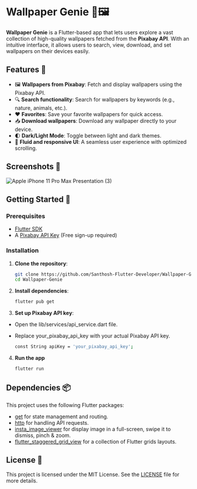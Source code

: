 # Wallpaper Genie 📱🖼️

**Wallpaper Genie** is a Flutter-based app that lets users explore a vast collection of high-quality wallpapers fetched from the **Pixabay API**. With an intuitive interface, it allows users to search, view, download, and set wallpapers on their devices easily.

## Features 🌟

- 🖼️ **Wallpapers from Pixabay**: Fetch and display wallpapers using the Pixabay API.
- 🔍 **Search functionality**: Search for wallpapers by keywords (e.g., nature, animals, etc.).
- ❤️ **Favorites**: Save your favorite wallpapers for quick access.
- 📥 **Download wallpapers**: Download any wallpaper directly to your device.
- 🌓 **Dark/Light Mode**: Toggle between light and dark themes.
- 🎨 **Fluid and responsive UI**: A seamless user experience with optimized scrolling.

## Screenshots 📸
![Apple iPhone 11 Pro Max Presentation (3)](https://github.com/user-attachments/assets/e03d2fee-4f23-41fd-b9ab-064158fe3a5f)



## Getting Started 🚀

### Prerequisites

- [Flutter SDK](https://flutter.dev/docs/get-started/install)
- A [Pixabay API Key](https://pixabay.com/api/docs/) (Free sign-up required)

### Installation

1. **Clone the repository**:
   
   ```bash
   git clone https://github.com/Santhosh-Flutter-Developer/Wallpaper-Genie.git
   cd Wallpaper-Genie

2. **Install dependencies**:
   
   ```bash
   flutter pub get

3. **Set up Pixabay API key**:

- Open the lib/services/api_service.dart file.
- Replace your_pixabay_api_key with your actual Pixabay API key.
   
   ```bash
   const String apiKey = 'your_pixabay_api_key';

4. **Run the app**
   
    ```bash
   flutter run

## Dependencies 📦
This project uses the following Flutter packages:

- [get](https://pub.dev/packages/get) for state management and routing.
- [http](https://pub.dev/packages/http) for handling API requests.
- [insta_image_viewer](https://pub.dev/packages/insta_image_viewer) for display image in a full-screen, swipe it to dismiss, pinch & zoom.
- [flutter_staggered_grid_view](https://pub.dev/packages/flutter_staggered_grid_view) for a collection of Flutter grids layouts.

## License 📄
This project is licensed under the MIT License. See the [LICENSE]() file for more details.
